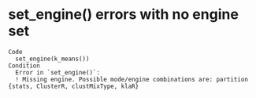 # set_engine() errors with no engine set

    Code
      set_engine(k_means())
    Condition
      Error in `set_engine()`:
      ! Missing engine. Possible mode/engine combinations are: partition {stats, ClusterR, clustMixType, klaR}

